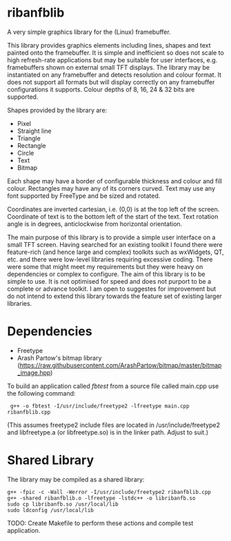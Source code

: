 # ribanfblib
A very simple graphics library for the (Linux) framebuffer.

This library provides graphics elements including lines, shapes and text painted onto the framebuffer. It is simple and inefficient so does not scale to high refresh-rate applications but may be suitable for user interfaces, e.g. framebuffers shown on external small TFT displays. The library may be instantiated on any framebuffer and detects resolution and colour format. It does not support all formats but will display correctly on any framebuffer configurations it supports. Colour depths of 8, 16, 24 & 32 bits are supported.

Shapes provided by the library are:

* Pixel
* Straight line
* Triangle
* Rectangle
* Circle
* Text
* Bitmap

Each shape may have a border of configurable thickness and colour and fill colour. Rectangles may have any of its corners curved. Text may use any font supported by FreeType and be sized and rotated.

Coordinates are inverted cartesian, i.e. (0,0) is at the top left of the screen. Coordinate of text is to the bottom left of the start of the text. Text rotation angle is in degrees, anticlockwise from horizontal orientation.

The main purpose of this library is to provide a simple user interface on a small TFT screen. Having searched for an existing toolkit I found there were feature-rich (and hence large and complex) toolkits such as wxWidgets, QT, etc. and there were low-level libraries requiring excessive coding. There were some that might meet my requirements but they were heavy on dependencies or complex to configure. The aim of this library is to be simple to use. It is not optimised for speed and does not purport to be a complete or advance toolkit. I am open to suggestes for improvement but do not intend to extend this library towards the feature set of existing larger libraries.

# Dependencies

* Freetype
* Arash Partow's bitmap library (https://raw.githubusercontent.com/ArashPartow/bitmap/master/bitmap_image.hpp)

To build an application called *fbtest* from a source file called main.cpp use the following command:

` g++ -o fbtest -I/usr/include/freetype2 -lfreetype main.cpp ribanfblib.cpp`

(This assumes freetype2 include files are located in /usr/include/freetype2 and libfreetype.a (or libfreetype.so) is in the linker path. Adjust to suit.)

# Shared Library

The library may be compiled as a shared library:

```
g++ -fpic -c -Wall -Werror -I/usr/include/freetype2 ribanfblib.cpp
g++ -shared ribanfblib.o -lfreetype -lstdc++ -o libribanfb.so
sudo cp libribanfb.so /usr/local/lib
sudo ldconfig /usr/local/lib
```

TODO: Create Makefile to perform these actions and compile test application.
